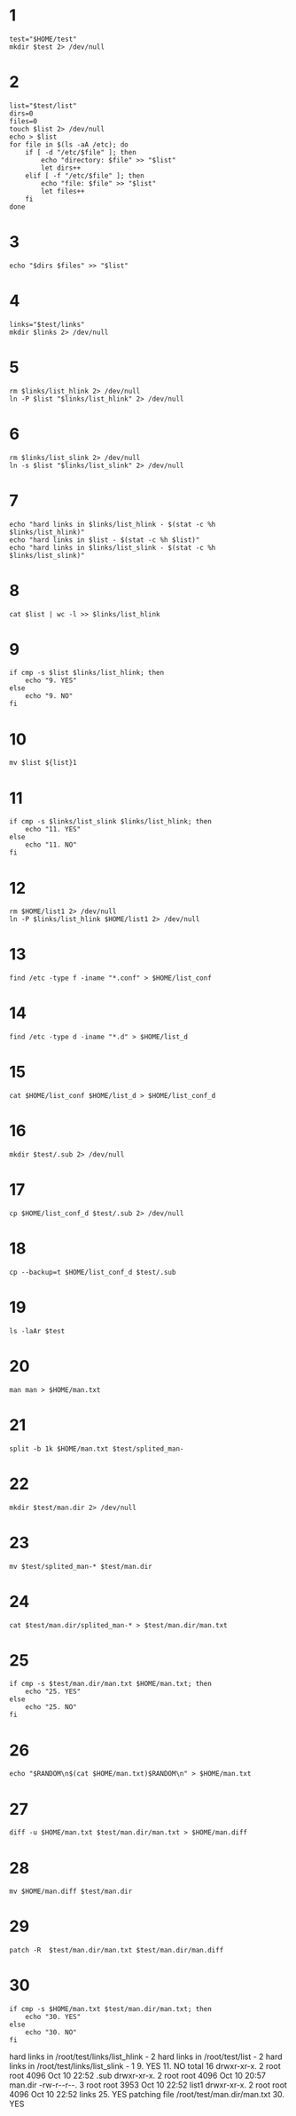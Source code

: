 # 1
```shell
test="$HOME/test"
mkdir $test 2> /dev/null
```

# 2
```shell
list="$test/list"
dirs=0
files=0
touch $list 2> /dev/null
echo > $list
for file in $(ls -aA /etc); do
	if [ -d "/etc/$file" ]; then
		echo "directory: $file" >> "$list"
		let dirs++
	elif [ -f "/etc/$file" ]; then
		echo "file: $file" >> "$list"
		let files++
	fi
done
```

# 3
```shell
echo "$dirs $files" >> "$list"
```

# 4
```shell
links="$test/links"
mkdir $links 2> /dev/null
```

# 5
```shell
rm $links/list_hlink 2> /dev/null
ln -P $list "$links/list_hlink" 2> /dev/null
```

# 6
```shell
rm $links/list_slink 2> /dev/null
ln -s $list "$links/list_slink" 2> /dev/null
```

# 7
```shell
echo "hard links in $links/list_hlink - $(stat -c %h $links/list_hlink)"
echo "hard links in $list - $(stat -c %h $list)"
echo "hard links in $links/list_slink - $(stat -c %h $links/list_slink)"
```

# 8
```shell
cat $list | wc -l >> $links/list_hlink
```

# 9
```shell
if cmp -s $list $links/list_hlink; then
	echo "9. YES"
else
	echo "9. NO"
fi
```

# 10
```shell
mv $list ${list}1
```

# 11
```shell
if cmp -s $links/list_slink $links/list_hlink; then
	echo "11. YES"
else
	echo "11. NO"
fi
```

# 12
```shell
rm $HOME/list1 2> /dev/null
ln -P $links/list_hlink $HOME/list1 2> /dev/null
```

# 13
```shell
find /etc -type f -iname "*.conf" > $HOME/list_conf
```

# 14
```shell
find /etc -type d -iname "*.d" > $HOME/list_d
```

# 15
```shell
cat $HOME/list_conf $HOME/list_d > $HOME/list_conf_d
```

# 16
```shell
mkdir $test/.sub 2> /dev/null
```

# 17
```shell
cp $HOME/list_conf_d $test/.sub 2> /dev/null
```

# 18
```shell
cp --backup=t $HOME/list_conf_d $test/.sub
```

# 19
```shell
ls -laAr $test
```

# 20
```shell
man man > $HOME/man.txt
```

# 21
```shell
split -b 1k $HOME/man.txt $test/splited_man-
```

# 22
```shell
mkdir $test/man.dir 2> /dev/null
```

# 23
```shell
mv $test/splited_man-* $test/man.dir
```

# 24
```shell
cat $test/man.dir/splited_man-* > $test/man.dir/man.txt
```

# 25
```shell
if cmp -s $test/man.dir/man.txt $HOME/man.txt; then
	echo "25. YES"
else
	echo "25. NO"
fi
```

# 26
```shell
echo "$RANDOM\n$(cat $HOME/man.txt)$RANDOM\n" > $HOME/man.txt
```

# 27
```shell
diff -u $HOME/man.txt $test/man.dir/man.txt > $HOME/man.diff
```

# 28
```shell
mv $HOME/man.diff $test/man.dir
```

# 29
```shell
patch -R  $test/man.dir/man.txt $test/man.dir/man.diff
```

# 30
```shell
if cmp -s $HOME/man.txt $test/man.dir/man.txt; then
	echo "30. YES"
else
	echo "30. NO"
fi
```

hard links in /root/test/links/list_hlink - 2
hard links in /root/test/list - 2
hard links in /root/test/links/list_slink - 1
9. YES
11. NO
total 16
drwxr-xr-x. 2 root root 4096 Oct 10 22:52 .sub
drwxr-xr-x. 2 root root 4096 Oct 10 20:57 man.dir
-rw-r--r--. 3 root root 3953 Oct 10 22:52 list1
drwxr-xr-x. 2 root root 4096 Oct 10 22:52 links
25. YES
patching file /root/test/man.dir/man.txt
30. YES
